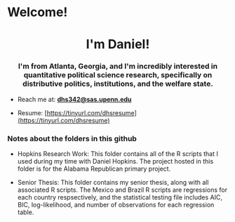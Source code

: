 # Welcome!
<h1 align="center">I'm Daniel!</h1>
<h3 align="center">I'm from Atlanta, Georgia, and I'm incredibly interested in quantitative political science research, specifically on distributive politics, institutions, and the welfare state.</h3>

- Reach me at: **dhs342@sas.upenn.edu**

- Resume: [https://tinyurl.com/dhsresume](https://tinyurl.com/dhsresume)

<h3 align="left">Notes about the folders in this github</h3>

- Hopkins Research Work: This folder contains all of the R scripts that I used during my time with Daniel Hopkins. The project hosted in this folder is for the Alabama Republican primary project.

- Senior Thesis: This folder contains my senior thesis, along with all associated R scripts. The Mexico and Brazil R scripts are regressions for each country respsectively, and the statistical testing file includes AIC, BIC, log-likelihood, and number of observations for each regression table.

<p align="left">
</p>
